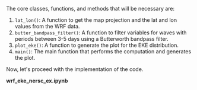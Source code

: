 The core classes, functions, and methods that will be necessary are:

1. `lat_lon()`: A function to get the map projection and the lat and lon values from the WRF data.
2. `butter_bandpass_filter()`: A function to filter variables for waves with periods between 3-5 days using a Butterworth bandpass filter.
3. `plot_eke()`: A function to generate the plot for the EKE distribution.
4. `main()`: The main function that performs the computation and generates the plot.

Now, let's proceed with the implementation of the code.

**wrf_eke_nersc_ex.ipynb**

